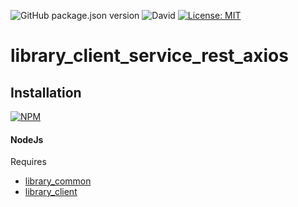![GitHub package.json version](https://img.shields.io/github/package-json/v/thzero/library_client_service_rest_axios)
![David](https://img.shields.io/david/thzero/library_client_service_rest_axios)
[![License: MIT](https://img.shields.io/badge/License-MIT-yellow.svg)](https://opensource.org/licenses/MIT)

# library_client_service_rest_axios

## Installation

[![NPM](https://nodei.co/npm/@thzero/library_client_service_rest_axios.png?compact=true)](https://npmjs.org/package/@thzero/library_client_service_rest_axios)

#### NodeJs

Requires 
* [library_common](https://npmjs.org/package/@thzero/library_common)
* [library_client](https://npmjs.org/package/@thzero/library_client)
